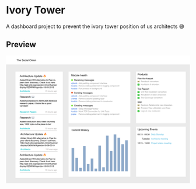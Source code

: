# Ivory Tower
A dashboard project to prevent the ivory tower position of us architects 😅

## Preview
![Preview](./preview.png)